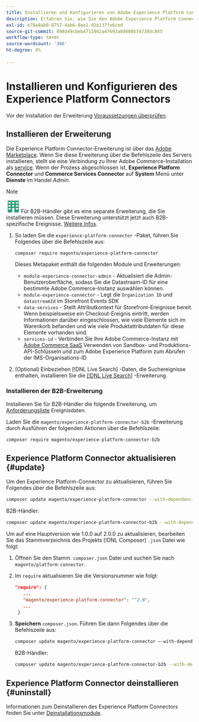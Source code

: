 ```yaml
---
title: Installieren und Konfigurieren von Adobe Experience Platform Connector von Adobe Commerce
description: Erfahren Sie, wie Sie den Adobe Experience Platform Connector von Adobe Commerce installieren, konfigurieren, aktualisieren und deinstallieren.
exl-id: e78e8ab0-8757-4ab6-8ee1-d2e137fe6ced
source-git-commit: 898d49cbeb4711862a47693a0d608b74730dc845
workflow-type: tm+mt
source-wordcount: '366'
ht-degree: 0%

---
```


# Installieren und Konfigurieren des Experience Platform Connectors

Vor der Installation der Erweiterung [Voraussetzungen überprüfen](overview.md#prereqs).

## Installieren der Erweiterung

Die Experience Platform Connector-Erweiterung ist über das [Adobe Marketplace](https://marketplace.magento.com/magento-experience-platform-connector.html). Wenn Sie diese Erweiterung über die Befehlszeile des Servers installieren, stellt sie eine Verbindung zu Ihrer Adobe Commerce-Installation als [service](../landing/saas.md). Wenn der Prozess abgeschlossen ist, **Experience Platform Connector** und **Commerce Services Connector** auf **System** Menü unter **Dienste** im Handel _Admin_.

>[!NOTE]
>
>![B2B für Adobe Commerce](../assets/b2b.svg) Für B2B-Händler gibt es eine separate Erweiterung, die Sie installieren müssen. Diese Erweiterung unterstützt jetzt auch B2B-spezifische Ereignisse. [Weitere Infos](#install-the-b2b-extension).


1. So laden Sie die `experience-platform-connector` -Paket, führen Sie Folgendes über die Befehlszeile aus:

   ```bash
   composer require magento/experience-platform-connector
   ```

   Dieses Metapaket enthält die folgenden Module und Erweiterungen:

   * `module-experience-connector-admin` - Aktualisiert die Admin-Benutzeroberfläche, sodass Sie die Datastraam-ID für eine bestimmte Adobe Commerce-Instanz auswählen können.
   * `module-experience-connector` - Legt die `Organization ID` und `datastreamId` im Storefront Events SDK
   * `data-services` - Stellt Attributkontext für Storefront-Ereignisse bereit. Wenn beispielsweise ein Checkout-Ereignis eintritt, werden Informationen darüber eingeschlossen, wie viele Elemente sich im Warenkorb befanden und wie viele Produktattributdaten für diese Elemente vorhanden sind.
   * `services-id` - Verbinden Sie Ihre Adobe Commerce-Instanz mit [Adobe Commerce SaaS](../landing/saas.md) Verwenden von Sandbox- und Produktions-API-Schlüsseln und zum Adobe Experience Platform zum Abrufen der IMS-Organisations-ID

1. (Optional) Einbeziehen [!DNL Live Search] -Daten, die Suchereignisse enthalten, installieren Sie die [[!DNL Live Search]](../live-search/install.md) -Erweiterung.

### Installieren der B2B-Erweiterung

Installieren Sie für B2B-Händler die folgende Erweiterung, um [Anforderungsliste](events.md#b2b-events) Ereignisdaten.

Laden Sie die `magento/experience-platform-connector-b2b` -Erweiterung durch Ausführen der folgenden Aktionen über die Befehlszeile:

```bash
composer require magento/experience-platform-connector-b2b
```

## Experience Platform Connector aktualisieren {#update}

Um den Experience Platform-Connector zu aktualisieren, führen Sie Folgendes über die Befehlszeile aus:

```bash
composer update magento/experience-platform-connector --with-dependencies
```

B2B-Händler:

```bash
composer update magento/experience-platform-connector-b2b --with-dependencies
```

Um auf eine Hauptversion wie 1.0.0 auf 2.0.0 zu aktualisieren, bearbeiten Sie das Stammverzeichnis des Projekts [!DNL Composer] `.json` Datei wie folgt:

1. Öffnen Sie den Stamm. `composer.json` Datei und suchen Sie nach `magento/platform-connector`.

1. Im `require` aktualisieren Sie die Versionsnummer wie folgt:

   ```json
   "require": {
      ...
      "magento/experience-platform-connector": "^2.0",
      ...
    }
   ```

1. **Speichern** `composer.json`. Führen Sie dann Folgendes über die Befehlszeile aus:

   ```bash
   composer update magento/experience-platform-connector –-with-dependencies
   ```

   B2B-Händler:

   ```bash
   composer update magento/experience-platform-connector-b2b --with-dependencies
   ```

## Experience Platform Connector deinstallieren {#uninstall}

Informationen zum Deinstallieren des Experience Platform Connectors finden Sie unter [Deinstallationsmodule](https://experienceleague.adobe.com/docs/commerce-operations/installation-guide/tutorials/uninstall-modules.html).
